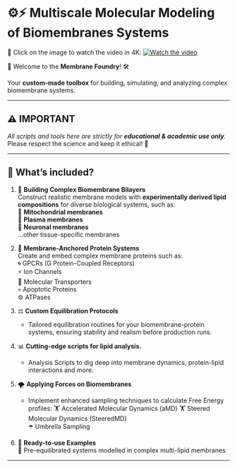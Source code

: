 # ⚙️⚡ Multiscale Molecular Modeling of Biomembranes Systems

🎥 Click on the image to watch the video in 4K: 
[![Watch the video](https://img.youtube.com/vi/qgFmRrF_M9k/maxresdefault.jpg)](https://www.youtube.com/watch?v=qgFmRrF_M9k)

👑 Welcome to the **Membrane Foundry**! 🛠️

Your **custom-made toolbox** for building, simulating, and analyzing complex biomembrane systems.


---

## ⚠️ IMPORTANT

_All scripts and tools here are strictly for **educational & academic use only**._  
Please respect the science and keep it ethical! 🙏

---

## 🚀 What’s included?

1. 🧱 **Building Complex Biomembrane Bilayers**  
   Construct realistic membrane models with **experimentally derived lipid compositions** for diverse biological systems, such as:  
     🦠 **Mitochondrial membranes**  
     🧫 **Plasma membranes**  
     🧠 **Neuronal membranes**  
     …other tissue-specific membranes

2. 🧩 **Membrane-Anchored Protein Systems**  
   Create and embed complex membrane proteins such as:  
     🌀 GPCRs (G Protein-Coupled Receptors)  
     ⚡ Ion Channels  
     🚚 Molecular Transporters  
     💀 Apoptotic Proteins  
     ⚙️ ATPases 

3. ⚖️ **Custom Equilibration Protocols**  
     - Tailored equilibration routines for your biomembrane-protein systems, ensuring stability and realism before production runs.  

4. 📊 **Cutting-edge scripts for lipid analysis.**
     - Analysis Scripts to dig deep into membrane dynamics, protein-lipid interactions and more.  

5. 🌪️ **Applying Forces on Biomembranes**  
   - Implement enhanced sampling techniques to calculate Free Energy profiles:
     🏋️ Accelerated Molecular Dynamics (aMD) 
     🏋️ Steered Molecular Dynamics (SteeredMD)  
     ☂️ Umbrella Sampling  

6. 🔬 **Ready-to-use Examples**  
   📂 Pre-equilibrated systems modelled in complex multi-lipid membranes

---
